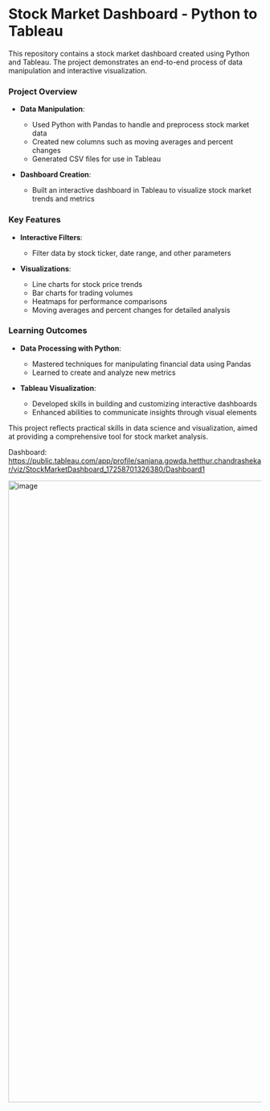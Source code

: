 # Stock Market Dashboard - Python to Tableau

This repository contains a stock market dashboard created using Python and Tableau. The project demonstrates an end-to-end process of data manipulation and interactive visualization.

### Project Overview
- **Data Manipulation**:
  - Used Python with Pandas to handle and preprocess stock market data
  - Created new columns such as moving averages and percent changes
  - Generated CSV files for use in Tableau

- **Dashboard Creation**:
  - Built an interactive dashboard in Tableau to visualize stock market trends and metrics

### Key Features
- **Interactive Filters**:
  - Filter data by stock ticker, date range, and other parameters

- **Visualizations**:
  - Line charts for stock price trends
  - Bar charts for trading volumes
  - Heatmaps for performance comparisons
  - Moving averages and percent changes for detailed analysis

### Learning Outcomes
- **Data Processing with Python**:
  - Mastered techniques for manipulating financial data using Pandas
  - Learned to create and analyze new metrics

- **Tableau Visualization**:
  - Developed skills in building and customizing interactive dashboards
  - Enhanced abilities to communicate insights through visual elements

This project reflects practical skills in data science and visualization, aimed at providing a comprehensive tool for stock market analysis.

Dashboard: https://public.tableau.com/app/profile/sanjana.gowda.hetthur.chandrashekar/viz/StockMarketDashboard_17258701326380/Dashboard1

<img width="1234" alt="image" src="https://github.com/user-attachments/assets/ef72d18d-721c-47dc-a12e-f9c1841e7c50">

